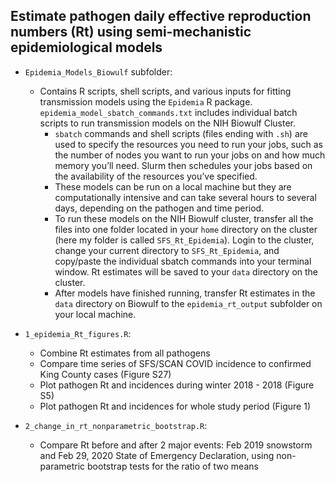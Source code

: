 ## Estimate pathogen daily effective reproduction numbers (Rt) using semi-mechanistic epidemiological models

* `Epidemia_Models_Biowulf` subfolder: 
    *   Contains R scripts, shell scripts, and various inputs for fitting transmission models using the `Epidemia` R package. `epidemia_model_sbatch_commands.txt` includes individual batch scripts to run transmission models on the NIH Biowulf Cluster. 
        - `sbatch` commands and shell scripts (files ending with `.sh`) are used to specify the resources you need to run your jobs, such as the number of nodes you want to run your jobs on and how much memory you’ll need. Slurm then schedules your jobs based on the availability of the resources you’ve specified. 
        - These models can be run on a local machine but they are computationally intensive and can take several hours to several days, depending on the pathogen and time period. 
        - To run these models on the NIH Biowulf cluster, transfer all the files into one folder located in your `home` directory on the cluster (here my folder is called `SFS_Rt_Epidemia`). Login to the cluster, change your current directory to `SFS_Rt_Epidemia`, and copy/paste the individual sbatch commands into your terminal window. Rt estimates will be saved to your `data` directory on the cluster.
        - After models have finished running, transfer Rt estimates in the `data` directory on Biowulf to the `epidemia_rt_output` subfolder on your local machine.
            
* `1_epidemia_Rt_figures.R`:
    *   Combine Rt estimates from all pathogens
    *   Compare time series of SFS/SCAN COVID incidence to confirmed King County cases (Figure S27)
    *   Plot pathogen Rt and incidences during winter 2018 - 2018 (Figure S5)
    *   Plot pathogen Rt and incidences for whole study period (Figure 1)

* `2_change_in_rt_nonparametric_bootstrap.R`:
    *   Compare Rt before and after 2 major events: Feb 2019 snowstorm and Feb 29, 2020 State of Emergency Declaration, using non-parametric bootstrap tests for the ratio of two means
